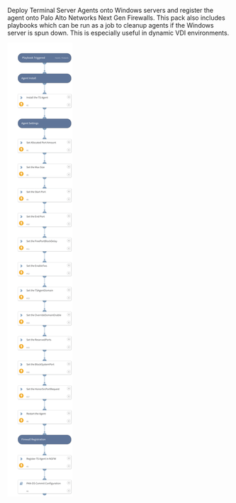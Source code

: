 Deploy Terminal Server Agents onto Windows servers and register the agent onto Palo Alto Networks Next Gen Firewalls.  This pack also includes playbooks which can be run as a job to cleanup agents if the Windows server is spun down.  This is especially useful in dynamic VDI environments. 

![NGFW TS Agent Deployment](readme_images/PANW_NGFW_TS_Agent_Deployment_Fri_Feb_04_2022.png)
